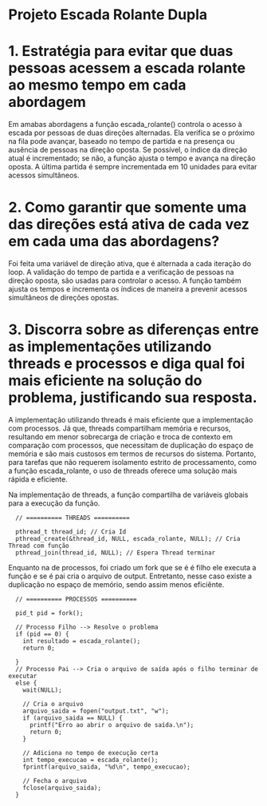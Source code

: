 # Projeto Escada Rolante Dupla


# 1. Estratégia para evitar que duas pessoas acessem a escada rolante ao mesmo tempo em cada abordagem

Em amabas abordagens a função escada_rolante() controla o acesso à escada por pessoas de duas direções alternadas. Ela verifica se o próximo na fila pode avançar, baseado no tempo de partida e na presença ou ausência de pessoas na direção oposta. Se possível, o índice da direção atual é incrementado; se não, a função ajusta o tempo e avança na direção oposta. A última partida é sempre incrementada em 10 unidades para evitar acessos simultâneos.

# 2. Como garantir que somente uma das direções está ativa de cada vez em cada uma das abordagens?

Foi feita uma variável de direção ativa, que é alternada a cada iteração do loop. A validação do tempo de partida e a verificação de pessoas na direção oposta, são usadas para controlar o acesso. A função também ajusta os tempos e incrementa os índices de maneira a prevenir acessos simultâneos de direções opostas.

# 3. Discorra sobre as diferenças entre as implementações utilizando threads e processos e diga qual foi mais eficiente na solução do problema, justificando sua resposta.

A implementação utilizando threads é mais eficiente que a implementação com processos. Já que, threads compartilham memória e recursos, resultando em menor sobrecarga de criação e troca de contexto em comparação com processos, que necessitam de duplicação do espaço de memória e são mais custosos em termos de recursos do sistema. Portanto, para tarefas que não requerem isolamento estrito de processamento, como a função escada_rolante, o uso de threads oferece uma solução mais rápida e eficiente.

Na implementação de threads, a função compartilha de variáveis globais para a execução da função.
```
  // ========== THREADS ==========

  pthread_t thread_id; // Cria Id
  pthread_create(&thread_id, NULL, escada_rolante, NULL); // Cria Thread com função
  pthread_join(thread_id, NULL); // Espera Thread terminar
```
Enquanto na de processos, foi criado um fork que se é é filho ele executa a função e se é pai cria o arquivo de output. Entretanto, nesse caso existe a duplicação no espaço de memório, sendo assim menos eficiênte.

```
  // ========== PROCESSOS ==========

  pid_t pid = fork();

  // Processo Filho --> Resolve o problema
  if (pid == 0) {
    int resultado = escada_rolante();
    return 0;

  }
  // Processo Pai --> Cria o arquivo de saída após o filho terminar de executar
  else {
    wait(NULL);

    // Cria o arquivo
    arquivo_saida = fopen("output.txt", "w");
    if (arquivo_saida == NULL) {
      printf("Erro ao abrir o arquivo de saída.\n");
      return 0;
    }

    // Adiciona no tempo de execução certa
    int tempo_execucao = escada_rolante();
    fprintf(arquivo_saida, "%d\n", tempo_execucao);

    // Fecha o arquivo
    fclose(arquivo_saida);
  }
```
